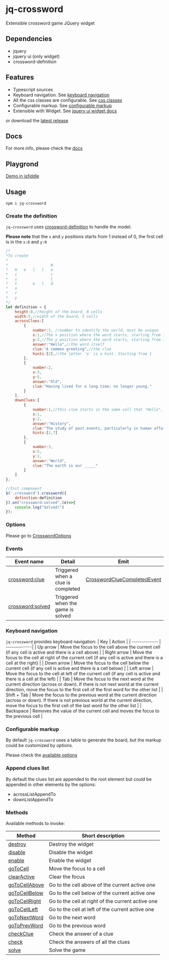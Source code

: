 # jq-crossword
Extensible crossword game JQuery widget

## Dependencies
- jquery
- jquery ui (only widget)
- crossword-definition


## Features
- Typescript sources
- Keyboard navigation. See [keyboard navigation](#keyboard-navigation)
- All the css classes are configurable. See [css classes](ttps://github.com/davinchi-finsi/jq-crossword/interfaces/jqcrossword.crosswordoptions.html#classes)
- Configurable markup. See [configurable markup](#configurable-markup)
- Extensible with Widget. See [jquery ui widget docs](http://api.jqueryui.com/jQuery.widget/)

or download the [latest release](https://github.com/davinchi-finsi/jq-crossword/releases)

## Docs
For more info, please check the [docs](https://davinchi-finsi.github.io/jq-crossword/)

## Playgrond
[Demo in jsfiddle](https://jsfiddle.net/Haztivity/aykjnv6q/1/?utm_source=website&utm_medium=embed&utm_campaign=aykjnv6q)

## Usage
`npm i jq-crossword`
### Create the definition
`jq-crossword` uses [crossword-definition](https://github.com/davinchi-finsi/crossword-definition) to handle the model.

**Please note** that the `x` and `y` positions starts from 1 instead of 0, the first cell is in the `x:0` and `y:0`
```javascript
/*
*To create
*
*                   W
*   H   e   l   l   o
*   i               r
*   s               l
*   t       o   l   d
*   o
*   r
*   y
*/
let definition = {
    height:8,//height of the board, 8 cells
    width:5,//width of the board, 5 cells
    acrossClues:[
        {
            number:1, //number to identify the world, must be unique
            x:1,//The x position where the word starts, starting from 1
            y:2,//The y position where the word starts, starting from 1
            answer:"Hello",//the word itself
            clue:"A common greeting",//the clue
            hints:[2],//the letter 'e' is a hint. Starting from 1
        },
        {
            number:2,
            x:3,
            y:5,
            answer:"Old",
            clue:"Having lived for a long time; no longer young."
        }
    ],
    downClues:[
        {
            number:1,//this clue starts in the same cell that "Hello", so it must have the same number
            x:1,
            y:2,
            answer:"History",
            clue:"The study of past events, particularly in human affairs.",
            hints:[2,7]
        },
        {
            number:3,
            x:5,
            y:1,
            answer:"World",
            clue:"The earth is our _____"
        }
    ]
};

//Init component
$('.crossword').crossword({
    definition:definition
}).on("crossword:solved",(e)=>{
    console.log("Solved!")
});
```

### Options
Please go to [CrosswordOptions](https://davinchi-finsi.github.io/jq-crossword/interfaces/jqcrossword.crosswordoptions.html)

### Events

| Event name    | Detail           | Emit  |
| ------------- | -------------| ----- |
|[crossword:clue](https://davinchi-finsi.github.io/jq-crossword/enums/jqcrossword.crosswordevents.html#oncluecompleted)|  Triggered when a clue is completed | [CrosswordClueCompletedEvent](https://davinchi-finsi.github.io/jq-crossword/interfaces/jqcrossword.crosswordcluecompleteevent.html) |
|[crossword:solved](https://davinchi-finsi.github.io/jq-crossword/enums/jqcrossword.crosswordevents.html#onsolved)    | Triggered when the game is solved   |   |

### Keyboard navigation
`jq-crossword` provides keyboard navigation:
| Key           | Action       |
| ------------- | -------------|
| Up arrow      | Move the focus to the cell above the current cell (if any cell is active and there is a cell above) |
| Right arrow   | Move the focus to the cell at right of the current cell (if any cell is active and there is a cell at the right) |
| Down arrow    | Move the focus to the cell below the current cell (if any cell is active and there is a cell below) |
| Left arrow    | Move the focus to the cell at left of the current cell (if any cell is active and there is a cell at the left) |
| Tab           | Move the focus to the next word at the current direction (across or down). If there is not next world at the current direction, move the focus to the first cell of the first word for the other list |
| Shift + Tab   | Move the focus to the previous word at the current direction (across or down). If there is not previous world at the current direction, move the focus to the first cell of the last word for the other list |
| Backspace     | Removes the value of the current cell and moves the focus to the previous cell |


### Configurable markup
By default `jq-crossword` uses a table to generate the board, but the markup could be customized by options.

Please check the [available options](https://davinchi-finsi.github.io/jq-crossword/interfaces/jqcrossword.crosswordoptions.html#createboard)


### Append clues list
By default the clues list are appended to the root element but could be appended in other elements by the options:
- acrossListAppendTo
- downListAppendTo


### Methods
Available methods to invoke:

| Method        | Short description       |
| ------------- | ----------------------- |
| [destroy](https://davinchi-finsi.github.io/jq-crossword/classes/jqcrossword.crosswordgame.html#destroy)       | Destroy the widget |
| [disable](https://davinchi-finsi.github.io/jq-crossword/classes/jqcrossword.crosswordgame.html#disable)       | Disable the widget |
| [enable](https://davinchi-finsi.github.io/jq-crossword/classes/jqcrossword.crosswordgame.html#enable)        | Enable the widget |
| [goToCell](https://davinchi-finsi.github.io/jq-crossword/classes/jqcrossword.crosswordgame.html#goToCell)      | Move the focus to a cell |
| [clearActive](https://davinchi-finsi.github.io/jq-crossword/classes/jqcrossword.crosswordgame.html#clearActive)   | Clear the focus |
| [goToCellAbove](https://davinchi-finsi.github.io/jq-crossword/classes/jqcrossword.crosswordgame.html#goToCellAbove) | Go to the cell above of the current active one |
| [goToCellBelow](https://davinchi-finsi.github.io/jq-crossword/classes/jqcrossword.crosswordgame.html#goToCellBelow) | Go to the cell below of the current active one |
| [goToCellRight](https://davinchi-finsi.github.io/jq-crossword/classes/jqcrossword.crosswordgame.html#goToCellRight) | Go to the cell at right of the current active one |
| [goToCellLeft](https://davinchi-finsi.github.io/jq-crossword/classes/jqcrossword.crosswordgame.html#goToCellLeft)  | Go to the cell at left of the current active one |
| [goToNextWord](https://davinchi-finsi.github.io/jq-crossword/classes/jqcrossword.crosswordgame.html#goToNextWord)  | Go to the next word |
| [goToPrevWord](https://davinchi-finsi.github.io/jq-crossword/classes/jqcrossword.crosswordgame.html#goToPrevWord)  | Go to the previous word |
| [checkClue](https://davinchi-finsi.github.io/jq-crossword/classes/jqcrossword.crosswordgame.html#checkClue)     | Check the answer of a clue |
| [check](https://davinchi-finsi.github.io/jq-crossword/classes/jqcrossword.crosswordgame.html#check)         | Check the answers of all the clues |
| [solve](https://davinchi-finsi.github.io/jq-crossword/classes/jqcrossword.crosswordgame.html#solve)         | Solve the game |